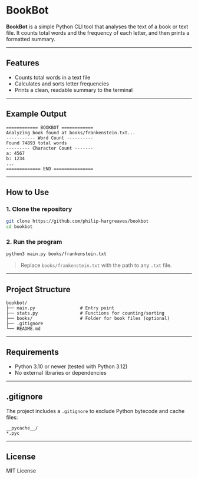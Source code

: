 # BookBot

**BookBot** is a simple Python CLI tool that analyses the text of a book or text file. It counts total words and the frequency of each letter, and then prints a formatted summary.

---

## Features

- Counts total words in a text file  
- Calculates and sorts letter frequencies 
- Prints a clean, readable summary to the terminal

---

## Example Output

```
============ BOOKBOT ============
Analyzing book found at books/frankenstein.txt...
----------- Word Count ----------
Found 74893 total words
--------- Character Count -------
a: 4567
b: 1234
...
============= END ===============
```

---

## How to Use

### 1. Clone the repository

```bash
git clone https://github.com/philip-hargreaves/bookbot
cd bookbot
```

### 2. Run the program

```bash
python3 main.py books/frankenstein.txt
```

> Replace `books/frankenstein.txt` with the path to any `.txt` file.

---

## Project Structure

```
bookbot/
├── main.py                 # Entry point
├── stats.py                # Functions for counting/sorting
├── books/                  # Folder for book files (optional)
├── .gitignore
└── README.md
```

---

## Requirements

- Python 3.10 or newer (tested with Python 3.12)
- No external libraries or dependencies

---

## .gitignore

The project includes a `.gitignore` to exclude Python bytecode and cache files:

```gitignore
__pycache__/
*.pyc
```

---

## License

MIT License 
